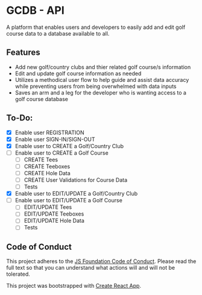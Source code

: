 # GCDB - API
A platform that enables users and developers to easily add and edit golf course data to a database available to all.

## Features
* Add new golf/country clubs and thier related golf course/s information 
* Edit and update golf course information as needed
* Utilizes a methodical user flow to help guide and assist data accuracy while preventing users from being overwhelmed with data inputs
* Saves an arm and a leg for the developer who is wanting access to a golf course database

## To-Do:
- [x] Enable user REGISTRATION
- [x] Enable user SIGN-IN/SIGN-OUT
- [X] Enable user to CREATE a Golf/Country Club
- [ ] Enable user to CREATE a Golf Course
  - [ ] CREATE Tees
  - [ ] CREATE Teeboxes
  - [ ] CREATE Hole Data
  - [ ] CREATE User Validations for Course Data
  - [ ] Tests
- [X] Enable user to EDIT/UPDATE a Golf/Country Club
- [ ] Enable user to EDIT/UPDATE a Golf Course
  - [ ] EDIT/UPDATE Tees
  - [ ] EDIT/UPDATE Teeboxes
  - [ ] EDIT/UPDATE Hole Data
  - [ ] Tests

## Code of Conduct
This project adheres to the [JS Foundation Code of Conduct](https://js.foundation/community/code-of-conduct). Please read the full text so that you can understand what actions will and will not be tolerated.


This project was bootstrapped with [Create React App](https://github.com/facebook/create-react-app).

